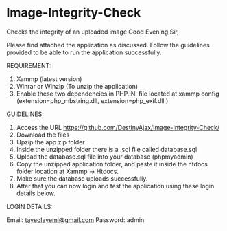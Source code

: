# Image-Integrity-Check
Checks the integrity of an uploaded image
Good Evening Sir,

Please find attached the application as discussed. Follow the guidelines provided to be able to run the application successfully. 

REQUIREMENT:

1. Xammp (latest version)
2. Winrar or Winzip (To unzip the application)
3. Enable these two dependencies in PHP.INI file located at xammp config 
    (extension=php_mbstring.dll, 
       extension=php_exif.dll )


GUIDELINES:

1. Access the URL https://github.com/DestinyAjax/Image-Integrity-Check/
2. Download the files
3. Upzip the app.zip folder
4. Inside the unzipped folder there is a .sql file called database.sql
5. Upload the database.sql file into your database (phpmyadmin)
6. Copy the unzipped application folder, and paste it inside the htdocs folder location at Xammp -> Htdocs.
7. Make sure the database uploads successfully. 
8. After that you can now login and test the application using these login details below.

LOGIN DETAILS: 

Email: tayeolayemi@gmail.com
Password: admin
